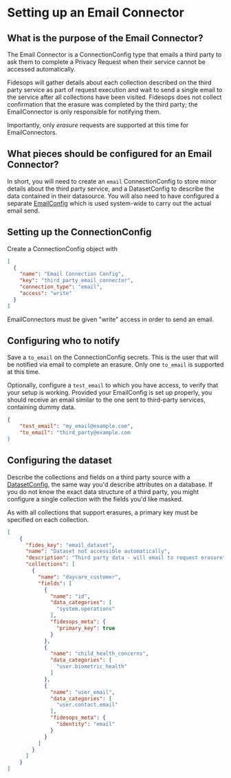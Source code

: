 # Setting up an Email Connector


## What is the purpose of the Email Connector?

The Email Connector is a ConnectionConfig type that emails a third party to ask them to complete
a Privacy Request when their service cannot be accessed automatically. 

Fidesops will gather details about each collection described on the third party service as part of request execution and 
wait to send a single email to the service after all collections have been visited.  Fidesops does not 
collect confirmation that the erasure was completed by the third party; the EmailConnector is only responsible 
for notifying them.

Importantly, only *erasure* requests are supported at this time for EmailConnectors.  


## What pieces should be configured for an Email Connector?

In short, you will need to create an `email` ConnectionConfig to store minor details about the third party service, and a DatasetConfig
to describe the data contained in their datasource.  You will also need to have configured a separate [EmailConfig](email_communications.md) which
is used system-wide to carry out the actual email send.


## Setting up the ConnectionConfig

Create a ConnectionConfig object with

```json title="<code>PATCH api/v1/connection</code>"
[
  { 
    "name": "Email Connection Config",
    "key": "third_party_email_connector",
    "connection_type": "email",
    "access": "write"
  }
]
```
EmailConnectors must be given "write" access in order to send an email.


## Configuring who to notify

Save a `to_email` on the ConnectionConfig secrets.  This is the user that will be notified via email to complete
an erasure. Only one `to_email` is supported at this time.

Optionally, configure a `test_email` to which you have access, to verify that your setup is working.  Provided your 
EmailConfig is set up properly, you should receive an email similar to the one sent to third-party services, containing
dummy data.

```json title="<code>PUT api/v1/connection/<email_connection_config_key>/secret</code>" 
{
    "test_email": "my_email@example.com",
    "to_email": "third_party@example.com
}
```

## Configuring the dataset

Describe the collections and fields on a third party source with a [DatasetConfig](datasets.md), the same way you'd describe attributes 
on a database.  If you do not know the exact data structure of a third party, you might configure a single collection
with the fields you'd like masked.

As with all collections that support erasures, a primary key must be specified on each collection.


```json title="<code>PUT api/v1/connection/<email_connection_config_key>/dataset" 
[
    {
      "fides_key": "email_dataset",
      "name": "Dataset not accessible automatically",
      "description": "Third party data - will email to request erasure",
      "collections": [
        {
          "name": "daycare_customer",
          "fields": [
            {
              "name": "id",
              "data_categories": [
                "system.operations"
              ],
              "fidesops_meta": {
                "primary_key": true
              }
            },
            {
              "name": "child_health_concerns",
              "data_categories": [
                "user.biometric_health"
              ]
            },
            {
              "name": "user_email",
              "data_categories": [
                "user.contact.email"
              ],
              "fidesops_meta": {
                "identity": "email"
              }
            }
          ]
        }
      ]
    }
]
```

